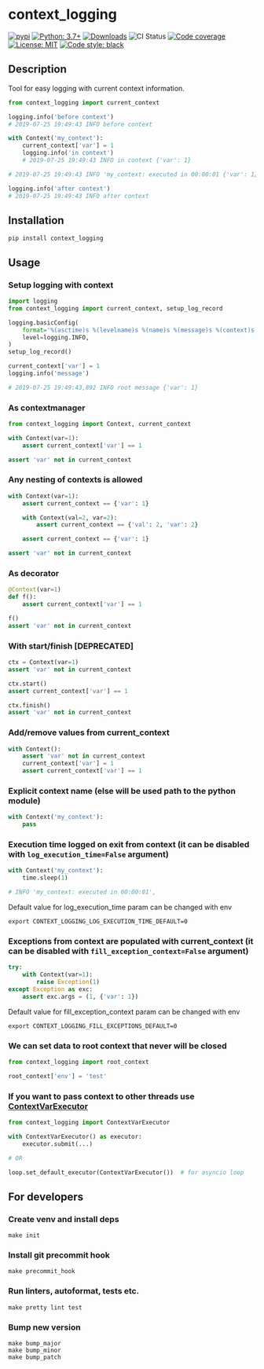 # context_logging

[![pypi](https://badge.fury.io/py/context-logging.svg)](https://pypi.org/project/context_logging)
[![Python: 3.7+](https://img.shields.io/badge/Python-3.7+-blue.svg)](https://pypi.org/project/context_logging)
[![Downloads](https://img.shields.io/pypi/dm/context_logging.svg)](https://pypistats.org/packages/context_logging)
![CI Status](https://github.com/afonasev/context_logging/workflows/ci/badge.svg?branch=master)
[![Code coverage](https://codecov.io/gh/Afonasev/context_logging/branch/master/graph/badge.svg)](https://codecov.io/gh/Afonasev/context_logging)
[![License: MIT](https://img.shields.io/badge/License-MIT-green.svg)](https://en.wikipedia.org/wiki/MIT_License)
[![Code style: black](https://img.shields.io/badge/code%20style-black-000000.svg)](https://github.com/ambv/black)

## Description

Tool for easy logging with current context information.

```python
from context_logging import current_context

logging.info('before context')
# 2019-07-25 19:49:43 INFO before context

with Context('my_context'):
    current_context['var'] = 1
    logging.info('in context')
    # 2019-07-25 19:49:43 INFO in context {'var': 1}

# 2019-07-25 19:49:43 INFO 'my_context: executed in 00:00:01 {'var': 1}'

logging.info('after context')
# 2019-07-25 19:49:43 INFO after context
```

## Installation

    pip install context_logging

## Usage

### Setup logging with context

```python
import logging
from context_logging import current_context, setup_log_record

logging.basicConfig(
    format='%(asctime)s %(levelname)s %(name)s %(message)s %(context)s',
    level=logging.INFO,
)
setup_log_record()

current_context['var'] = 1
logging.info('message')

# 2019-07-25 19:49:43,892 INFO root message {'var': 1}
```

### As contextmanager

```python
from context_logging import Context, current_context

with Context(var=1):
    assert current_context['var'] == 1

assert 'var' not in current_context
```

### Any nesting of contexts is allowed

```python
with Context(var=1):
    assert current_context == {'var': 1}

    with Context(val=2, var=2):
        assert current_context == {'val': 2, 'var': 2}

    assert current_context == {'var': 1}

assert 'var' not in current_context
```

### As decorator

```python
@Context(var=1)
def f():
    assert current_context['var'] == 1

f()
assert 'var' not in current_context
```

### With start/finish [DEPRECATED]

```python
ctx = Context(var=1)
assert 'var' not in current_context

ctx.start()
assert current_context['var'] == 1

ctx.finish()
assert 'var' not in current_context
```

### Add/remove values from current_context
```python
with Context():
    assert 'var' not in current_context
    current_context['var'] = 1
    assert current_context['var'] == 1
```

### Explicit context name (else will be used path to the python module)

```python
with Context('my_context'):
    pass
```

### Execution time logged on exit from context (it can be disabled with `log_execution_time=False` argument)

```python
with Context('my_context'):
    time.sleep(1)

# INFO 'my_context: executed in 00:00:01',
```

Default value for log_execution_time param can be changed with env

    export CONTEXT_LOGGING_LOG_EXECUTION_TIME_DEFAULT=0

### Exceptions from context are populated with current_context (it can be disabled with `fill_exception_context=False` argument)

```python
try:
    with Context(var=1):
        raise Exception(1)
except Exception as exc:
    assert exc.args = (1, {'var': 1})
```

Default value for fill_exception_context param can be changed with env

    export CONTEXT_LOGGING_FILL_EXCEPTIONS_DEFAULT=0

### We can set data to root context that never will be closed

```python
from context_logging import root_context

root_context['env'] = 'test'
```

### If you want to pass context to other threads use [ContextVarExecutor](https://github.com/hellysmile/contextvars_executor)

```python
from context_logging import ContextVarExecutor

with ContextVarExecutor() as executor:
    executor.submit(...)

# OR

loop.set_default_executor(ContextVarExecutor())  # for asyncio loop
```

## For developers

### Create venv and install deps

    make init

### Install git precommit hook

    make precommit_hook

### Run linters, autoformat, tests etc.

    make pretty lint test

### Bump new version

    make bump_major
    make bump_minor
    make bump_patch
